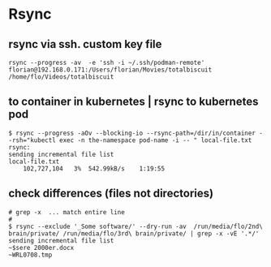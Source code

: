 # Rsync

## rsync via ssh. custom key file

```text
rsync --progress -av  -e 'ssh -i ~/.ssh/podman-remote' florian@192.168.0.171:/Users/florian/Movies/totalbiscuit  /home/flo/Videos/totalbiscuit
```

## to container in kubernetes | rsync to kubernetes pod

```text
$ rsync --progress -aOv --blocking-io --rsync-path=/dir/in/container --rsh="kubectl exec -n the-namespace pod-name -i -- " local-file.txt  rsync:
sending incremental file list
local-file.txt
    102,727,104   3%  542.99kB/s    1:19:55
```

## check differences (files not directories)

```text
# grep -x  ... match entire line
#
$ rsync --exclude '_Some software/' --dry-run -av  /run/media/flo/2nd\ brain/private/ /run/media/flo/3rd\ brain/private/ | grep -x -vE '.*/'
sending incremental file list
~$sere 2000er.docx
~WRL0708.tmp
```
